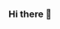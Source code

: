 ### Hi there 👋

<!--
**11emre11/11emre11** is a ✨ _special_ ✨ repository because its `README.md` (this file) appears on your GitHub profile.

Here are some ideas to get you started:

- 🔭 I’m currently working on front-end
- 🌱 I’m currently learning react
- 👯 I’m looking to collaborate on projects
- 🤔 I’m looking for help with ...
- 💬 Ask me about anything
- 📫 How to reach me: av.emre.ayik@hotmail.com
- 😄 Pronouns: ...
- ⚡ Fun fact: html, css, bootstrap
-->
